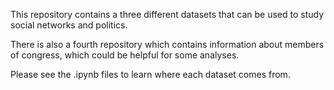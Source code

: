 This repository contains a three different datasets that can be used to
study social networks and politics.

There is also a fourth repository which contains information about
members of congress, which could be helpful for some analyses.

Please see the .ipynb files to learn where each dataset comes from.
